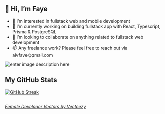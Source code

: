 ## 👋 Hi, I’m Faye
- 👀 I’m interested in fullstack web and mobile development   
- 🌱 I’m currently working on building fullstack app with React, Typescript, Prisma & PostgreSQL
- 💞️ I’m looking to collaborate on anything related to fullstack web development
- 📫 Any freelance work? Please feel free to reach out via alvfaye@gmail.com

![enter image description here](https://res.cloudinary.com/faealv/image/upload/c_scale,w_417/v1657006210/github/faye2022_bhp7ec.jpg)
## My GitHub Stats
[![GitHub Streak](https://streak-stats.demolab.com?user=alvfaye&theme=vue-dark)](https://git.io/streak-stats)
<!---
alvfaye/alvfaye is a ✨ special ✨ repository because its `README.md` (this file) appears on your GitHub profile.
You can click the Preview link to take a look at your changes.
--->
##
###### <a href="https://www.vecteezy.com/free-vector/female-developer">Female Developer Vectors by Vecteezy</a>
<!-- 
[![GitHub Streak](https://streak-stats.demolab.com?user=alvfaye&theme=vue-dark)](https://git.io/streak-stats)
-->
